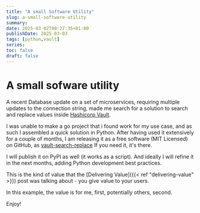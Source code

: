 ```yaml
---
title: "A small Software Utility"
slug: a-small-software-utility
summary:
date: 2025-03-02T00:27:35+01:00
publishDate: 2025-03-03
tags: [python,vault]
series: 
toc: false
draft: false
---
```

<!--
Checklist:
- [ ] Outline
- [ ] Draft 1
- [ ] Edit
    - [ ] Check trouble / vale
    - [ ] One sentence per line
    - [ ] Check preview in browser
    - [ ] Put in all links
- [ ] Create summary
- [ ] Tidy up
    - [ ] Set publishDate
    - [ ] Toggle draft
    - [ ] Check tags
    - [ ] Remove checklist
    - [ ] Remove outline
- [ ] Publish to hosting

Outline:
- 
-->

# A small sofware utility

A recent Database update on a set of microservices, requiring multiple updates to the connection string, made me search for a solution to search and replace values inside [Hashicorp Vault](https://www.vaultproject.io/).

I was unable to make a go project that i found work for my use case, and as such I assembled a quick solution in Python. After having used it extensively for a couple of months, I am releasing it as a free software (MIT Licensed) on GitHub, as [vault-search-replace](https://github.com/RedSoftwareSystems/vault-search-replace) If you need it, it's there.

I will publish it on PyPI as well (it works as a script). And ideally I will refine it in the next months, adding Python development best practices.

This is the kind of value that the [Delivering Value]({{< ref "delivering-value" >}}) post was talking about - you give value to your users.

In this example, the value is for me, first, potentially others, second.

Enjoy!





